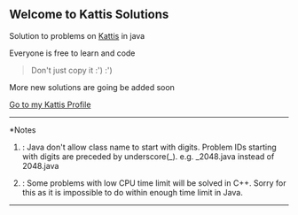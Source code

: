 ## Welcome to Kattis Solutions

Solution to problems on [Kattis](https://open.kattis.com) in java

Everyone is free to learn and code

>Don't just copy it :') :')

More new solutions are going be added soon

[Go to my Kattis Profile](https://open.kattis.com/users/khin-nyunt)

---
*Notes
1. : Java don't allow class name to start with digits. Problem IDs starting with digits are preceded by underscore(_). e.g. _2048.java instead of 2048.java

2. : Some problems with low CPU time limit will be solved in C++. Sorry for this as it is impossible to do within enough time limit in Java. 
---
